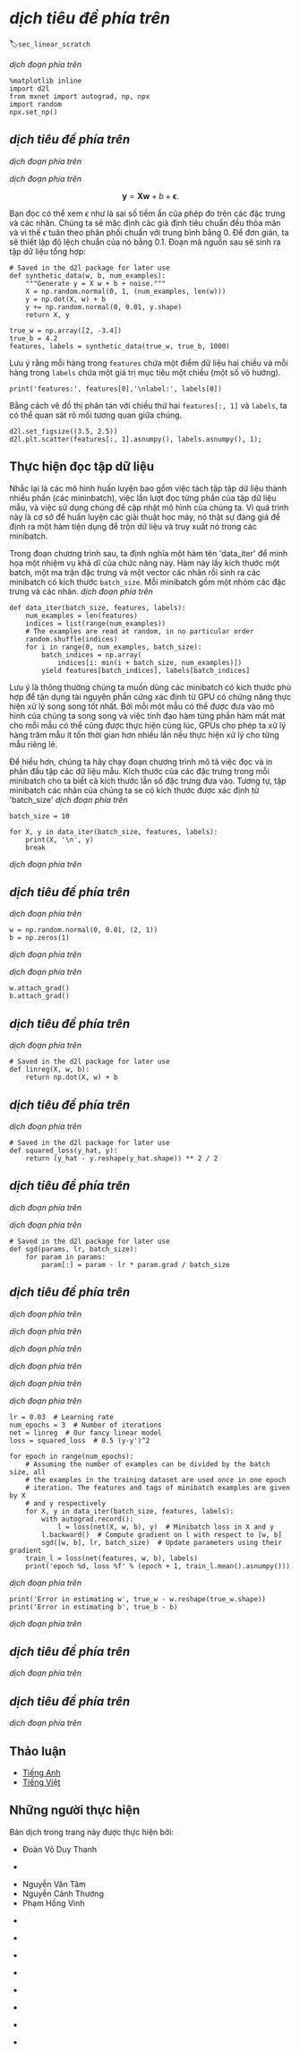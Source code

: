 <!-- ===================== Bắt đầu dịch Phần 1 ===================== -->
<!-- ========================================= REVISE PHẦN 1 - BẮT ĐẦU =================================== -->

<!--
# Linear Regression Implementation from Scratch
-->

# *dịch tiêu đề phía trên*
:label:`sec_linear_scratch`

<!--
Now that you understand the key ideas behind linear regression, we can begin to work through a hands-on implementation in code.
In this section, we will implement the entire method from scratch, including the data pipeline, the model, the loss function, and the gradient descent optimizer.
While modern deep learning frameworks can automate nearly all of this work, implementing things from scratch is the only to make sure that you really know what you are doing.
Moreover, when it comes time to customize models, defining our own layers, loss functions, etc., understanding how things work under the hood will prove handy.
In this section, we will rely only on `ndarray` and `autograd`.
Afterwards, we will introduce a more compact implementation, taking advantage of Gluon's bells and whistles.
To start off, we import the few required packages.
-->

*dịch đoạn phía trên*

```{.python .input  n=1}
%matplotlib inline
import d2l
from mxnet import autograd, np, npx
import random
npx.set_np()
```

<!--
## Generating the Dataset
-->

## *dịch tiêu đề phía trên*

<!--
To keep things simple, we will construct an artificial dataset according to a linear model with additive noise.
Out task will be to recover this model's parameters using the finite set of examples contained in our dataset.
We will keep the data low-dimensional so we can visualize it easily.
In the following code snippet, we generated a dataset containing $1000$ examples, each consisting of $2$ features sampled from a standard normal distribution.
Thus our synthetic dataset will be an object $\mathbf{X}\in \mathbb{R}^{1000 \times 2}$.
-->

*dịch đoạn phía trên*

<!--
The true parameters generating our data will be $\mathbf{w} = [2, -3.4]^\top$ and $b = 4.2$
and our synthetic labels will be assigned according to the following linear model with noise term $\epsilon$:
-->

*dịch đoạn phía trên*

$$\mathbf{y}= \mathbf{X} \mathbf{w} + b + \mathbf\epsilon.$$

<!-- ===================== Kết thúc dịch Phần 1 ===================== -->

<!-- ===================== Bắt đầu dịch Phần 2 ===================== -->

<!--
You could think of $\epsilon$ as capturing potential measurement errors on the features and labels.
We will assume that the standard assumptions hold and thus that $\epsilon$ obeys a normal distribution with mean of $0$.
To make our problem easy, we will set its standard deviation to $0.01$.
The following code generates our synthetic dataset:
-->

Bạn đọc có thể xem $\epsilon$ như là sai số tiềm ẩn của phép đo trên các đặc trưng và các nhãn.
Chúng ta sẽ mặc định các giả định tiêu chuẩn đều thỏa mãn và vì thế $\epsilon$ tuân theo phân phối chuẩn với trung bình bằng $0$.
Để đơn giản, ta sẽ thiết lập độ lệch chuẩn của nó bằng $0.1$.
Đoạn mã nguồn sau sẽ sinh ra tập dữ liệu tổng hợp:

```{.python .input  n=2}
# Saved in the d2l package for later use
def synthetic_data(w, b, num_examples):
    """Generate y = X w + b + noise."""
    X = np.random.normal(0, 1, (num_examples, len(w)))
    y = np.dot(X, w) + b
    y += np.random.normal(0, 0.01, y.shape)
    return X, y

true_w = np.array([2, -3.4])
true_b = 4.2
features, labels = synthetic_data(true_w, true_b, 1000)
```

<!--
Note that each row in `features` consists of a 2-dimensional data point and that each row in `labels` consists of a 1-dimensional target value (a scalar).
-->

Lưu ý rằng mỗi hàng trong `features` chứa một điểm dữ liệu hai chiều và mỗi hàng trong `labels` chứa một giá trị mục tiêu một chiều (một số vô hướng).

```{.python .input  n=3}
print('features:', features[0],'\nlabel:', labels[0])
```

<!--
By generating a scatter plot using the second `features[:, 1]` and `labels`, we can clearly observe the linear correlation between the two.
-->

Bằng cách vẽ đồ thị phân tán với chiều thứ hai `features[:, 1]` và `labels`, ta có thể quan sát rõ mối tương quan giữa chúng.

```{.python .input  n=18}
d2l.set_figsize((3.5, 2.5))
d2l.plt.scatter(features[:, 1].asnumpy(), labels.asnumpy(), 1);
```

<!-- ===================== Kết thúc dịch Phần 2 ===================== -->

<!-- ===================== Bắt đầu dịch Phần 3 ===================== -->

<!-- ========================================= REVISE PHẦN 1 - KẾT THÚC ===================================-->

<!-- ========================================= REVISE PHẦN 2 - BẮT ĐẦU ===================================-->

<!--
## Reading the Dataset
-->

## Thực hiện đọc tập dữ liệu

<!--
Recall that training models consists of making multiple passes over the dataset, grabbing one minibatch of examples at a time, and using them to update our model.
Since this process is so fundamental to training machine learning algorithms, its worth defining a utility function to shuffle the data and access it in minibatches.
-->

Nhắc lại là các mô hình huấn luyện bao gồm việc tách tập tập dữ liệu thành nhiều phần (các mininbatch), việc lần lượt đọc từng phần của tập dữ liệu mẫu, và việc sử dụng chúng để cập nhật mô hình của chúng ta. 
Vì quá trình này là cơ sở để huấn luyện các giải thuật học máy, nó thật sự đáng giá để định ra một hàm tiện dụng để trộn dữ liệu và truy xuất nó trong các minibatch.

<!--
In the following code, we define a `data_iter` function to demonstrate one possible implementation of this functionality.
The function takes a batch size, a design matrix, and a vector of labels, yielding minibatches of size `batch_size`.
Each minibatch consists of an tuple of features and labels.
-->

Trong đoạn chương trình sau, ta định nghĩa một hàm tên 'data_iter' để minh họa một nhiệm vụ khả dĩ của chức năng này.
Hàm này lấy kích thước một batch, một ma trận đặc trưng và một vector các nhãn rồi sinh ra các minibatch có kích thước `batch_size`.
Mỗi minibatch gồm một nhóm các đặc trưng và các nhãn.
*dịch đoạn phía trên*

```{.python .input  n=5}
def data_iter(batch_size, features, labels):
    num_examples = len(features)
    indices = list(range(num_examples))
    # The examples are read at random, in no particular order
    random.shuffle(indices)
    for i in range(0, num_examples, batch_size):
        batch_indices = np.array(
            indices[i: min(i + batch_size, num_examples)])
        yield features[batch_indices], labels[batch_indices]
```

<!--
In general, note that we want to use reasonably sized minibatches to take advantage of the GPU hardware,
which excels at parallelizing operations.
Because each example can be fed through our models in parallel and the gradient of the loss function for each example can also be taken in parallel,
GPUs allow us to process hundreds of examples in scarcely more time than it might take to process just a single example.
-->
Lưu ý là thông thường chúng ta muốn dùng các minibatch có kích thước phù hợp để tận dụng tài nguyên phần cứng xác định từ GPU có chứng năng thực hiện xử lý song song tốt nhất.
Bởi mỗi một mẫu có thể được đưa vào mô hình của chúng ta song song và việc tính đạo hàm từng phần hàm mất mát cho mỗi mẫu có thể cũng được thực hiện cùng lúc, GPUs cho phép ta xử lý hàng trăm mẫu ít tốn thời gian hơn nhiều lần nếu thực hiện xử lý cho từng mẫu riêng lẻ.

<!--
To build some intuition, let's read and print the first small batch of data examples.
The shape of the features in each minibatch tells us both the minibatch size and the number of input features.
Likewise, our minibatch of labels will have a shape given by `batch_size`.
-->

Để hiểu hơn, chúng ta hãy chạy đoạn chương trình mô tả việc đọc và in phần đầu tập các dữ liệu mẫu. 
Kích thước của các đặc trưng trong mỗi minibatch cho ta biết cả kích thước lẫn số đặc trưng đưa vào.
Tương tự, tập minibatch các nhãn của chúng ta se có kích thước được xác định từ 'batch_size'
*dịch đoạn phía trên*

```{.python .input  n=6}
batch_size = 10

for X, y in data_iter(batch_size, features, labels):
    print(X, '\n', y)
    break
```

<!-- ===================== Kết thúc dịch Phần 3 ===================== -->

<!-- ===================== Bắt đầu dịch Phần 4 ===================== -->

<!--
As we run the iterator, we obtain distinct minibatches successively until all the data has been exhausted (try this).
While the iterator implemented above is good for didactic purposes, it is inefficient in ways that might get us in trouble on real problems.
For example, it requires that we load all data in memory and that we perform lots of random memory access.
The built-in iterators implemented in Apache MXNet are considerably efficient and they can deal both with data stored on file and data fed via a data stream.
-->

*dịch đoạn phía trên*

<!-- ========================================= REVISE PHẦN 2 - KẾT THÚC ===================================-->

<!-- ========================================= REVISE PHẦN 3 - BẮT ĐẦU ===================================-->

<!--
## Initializing Model Parameters
-->

## *dịch tiêu đề phía trên*

<!--
Before we can begin optimizing our model's parameters by gradient descent, we need to have some parameters in the first place.
In the following code, we initialize weights by sampling random numbers from a normal distribution with mean 0 and a standard deviation of $0.01$, setting the bias $b$ to $0$.
-->

*dịch đoạn phía trên*

```{.python .input  n=7}
w = np.random.normal(0, 0.01, (2, 1))
b = np.zeros(1)
```

<!--
Now that we have initialized our parameters, our next task is to update them until they fit our data sufficiently well.
Each update requires taking the gradient (a multi-dimensional derivative) of our loss function with respect to the parameters.
Given this gradient, we can update each parameter in the direction that reduces the loss.
-->

*dịch đoạn phía trên*

<!-- ===================== Kết thúc dịch Phần 4 ===================== -->

<!-- ===================== Bắt đầu dịch Phần 5 ===================== -->

<!--
Since nobody wants to compute gradients explicitly (this is tedious and error prone), we use automatic differentiation to compute the gradient.
See :numref:`sec_autograd` for more details.
Recall from the autograd chapter that in order for `autograd` to know that it should store a gradient for our parameters,
we need to invoke the `attach_grad` function, allocating memory to store the gradients that we plan to take.
-->

*dịch đoạn phía trên*

```{.python .input  n=8}
w.attach_grad()
b.attach_grad()
```

<!--
## Defining the Model
-->

## *dịch tiêu đề phía trên*

<!--
Next, we must define our model, relating its inputs and parameters to its outputs.
Recall that to calculate the output of the linear model, we simply take the matrix-vector dot product of the examples $\mathbf{X}$ and the models weights $w$, and add the offset $b$ to each example.
Note that below `np.dot(X, w)` is a vector and `b` is a scalar.
Recall that when we add a vector and a scalar, the scalar is added to each component of the vector.
-->

*dịch đoạn phía trên*

```{.python .input  n=9}
# Saved in the d2l package for later use
def linreg(X, w, b):
    return np.dot(X, w) + b
```

<!-- ===================== Kết thúc dịch Phần 5 ===================== -->

<!-- ===================== Bắt đầu dịch Phần 6 ===================== -->

<!-- ========================================= REVISE PHẦN 3 - KẾT THÚC ===================================-->

<!-- ========================================= REVISE PHẦN 4 - BẮT ĐẦU ===================================-->

<!--
## Defining the Loss Function
-->

## *dịch tiêu đề phía trên*

<!--
Since updating our model requires taking the gradient of our loss function, we ought to define the loss function first.
Here we will use the squared loss function as described in the previous section.
In the implementation, we need to transform the true value `y` into the predicted value's shape `y_hat`.
The result returned by the following function will also be the same as the `y_hat` shape.
-->

*dịch đoạn phía trên*

```{.python .input  n=10}
# Saved in the d2l package for later use
def squared_loss(y_hat, y):
    return (y_hat - y.reshape(y_hat.shape)) ** 2 / 2
```

<!--
## Defining the Optimization Algorithm
-->

## *dịch tiêu đề phía trên*

<!--
As we discussed in the previous section, linear regression has a closed-form solution.
However, this is not a book about linear regression, it is a book about deep learning.
Since none of the other models that this book introduces
can be solved analytically, we will take this opportunity to introduce your first working example of stochastic gradient descent (SGD).
-->

*dịch đoạn phía trên*

<!-- ===================== Kết thúc dịch Phần 6 ===================== -->

<!-- ===================== Bắt đầu dịch Phần 7 ===================== -->

<!--
At each step, using one batch randomly drawn from our dataset, we will estimate the gradient of the loss with respect to our parameters.
Next, we will update our parameters (a small amount) in the direction that reduces the loss.
Recall from :numref:`sec_autograd` that after we call `backward` each parameter (`param`) will have its gradient stored in `param.grad`.
The following code applies the SGD update, given a set of parameters, a learning rate, and a batch size.
The size of the update step is determined by the learning rate `lr`.
Because our loss is calculated as a sum over the batch of examples, we normalize our step size by the batch size (`batch_size`), 
so that the magnitude of a typical step size does not depend heavily on our choice of the batch size.
-->

*dịch đoạn phía trên*

```{.python .input  n=11}
# Saved in the d2l package for later use
def sgd(params, lr, batch_size):
    for param in params:
        param[:] = param - lr * param.grad / batch_size
```

<!-- ========================================= REVISE PHẦN 4 - KẾT THÚC ===================================-->

<!-- ========================================= REVISE PHẦN 5 - BẮT ĐẦU ===================================-->

<!--
## Training
-->

## *dịch tiêu đề phía trên*

<!--
Now that we have all of the parts in place, we are ready to implement the main training loop.
It is crucial that you understand this code because you will see nearly identical training loops over and over again throughout your career in deep learning.
-->

*dịch đoạn phía trên*

<!--
In each iteration, we will grab minibatches of models, first passing them through our model to obtain a set of predictions.
After calculating the loss, we call the `backward` function to initiate the backwards pass through the network, 
storing the gradients with respect to each parameter in its corresponding `.grad` attribute.
Finally, we will call the optimization algorithm `sgd` to update the model parameters.
Since we previously set the batch size `batch_size` to $10$, the loss shape `l` for each minibatch is ($10$, $1$).
-->

*dịch đoạn phía trên*

<!-- ===================== Kết thúc dịch Phần 7 ===================== -->

<!-- ===================== Bắt đầu dịch Phần 8 ===================== -->

<!--
In summary, we will execute the following loop:
-->

*dịch đoạn phía trên*

<!--
* Initialize parameters $(\mathbf{w}, b)$
* Repeat until done
    * Compute gradient $\mathbf{g} \leftarrow \partial_{(\mathbf{w},b)} \frac{1}{\mathcal{B}} \sum_{i \in \mathcal{B}} l(\mathbf{x}^i, y^i, \mathbf{w}, b)$
    * Update parameters $(\mathbf{w}, b) \leftarrow (\mathbf{w}, b) - \eta \mathbf{g}$
-->

*dịch đoạn phía trên*

<!--
In the code below, `l` is a vector of the losses for each example in the minibatch.
Because `l` is not a scalar variable, running `l.backward()` adds together the elements in `l` to obtain the new variable and then calculates the gradient.
-->

*dịch đoạn phía trên*

<!--
In each epoch (a pass through the data), we will iterate through the entire dataset (using the `data_iter` function) 
once passing through every examples in the training dataset (assuming the number of examples is divisible by the batch size).
The number of epochs `num_epochs` and the learning rate `lr` are both hyper-parameters, which we set here to $3$ and $0.03$, respectively.
Unfortunately, setting hyper-parameters is tricky and requires some adjustment by trial and error.
We elide these details for now but revise them later in :numref:`chap_optimization`.
-->

*dịch đoạn phía trên*

```{.python .input  n=12}
lr = 0.03  # Learning rate
num_epochs = 3  # Number of iterations
net = linreg  # Our fancy linear model
loss = squared_loss  # 0.5 (y-y')^2

for epoch in range(num_epochs):
    # Assuming the number of examples can be divided by the batch size, all
    # the examples in the training dataset are used once in one epoch
    # iteration. The features and tags of minibatch examples are given by X
    # and y respectively
    for X, y in data_iter(batch_size, features, labels):
        with autograd.record():
            l = loss(net(X, w, b), y)  # Minibatch loss in X and y
        l.backward()  # Compute gradient on l with respect to [w, b]
        sgd([w, b], lr, batch_size)  # Update parameters using their gradient
    train_l = loss(net(features, w, b), labels)
    print('epoch %d, loss %f' % (epoch + 1, train_l.mean().asnumpy()))
```

<!-- ===================== Kết thúc dịch Phần 8 ===================== -->

<!-- ===================== Bắt đầu dịch Phần 9 ===================== -->

<!--
In this case, because we synthesized the data ourselves, we know precisely what the true parameters are.
Thus, we can evaluate our success in training by comparing the true parameters with those that we learned through our training loop.
Indeed they turn out to be very close to each other.
-->

*dịch đoạn phía trên*

```{.python .input  n=13}
print('Error in estimating w', true_w - w.reshape(true_w.shape))
print('Error in estimating b', true_b - b)
```

<!--
Note that we should not take it for granted that we are able to recover the parameters accurately.
This only happens for a special category problems: strongly convex optimization problems with "enough" data to ensure that the noisy samples allow us to recover the underlying dependency.
In most cases this is *not* the case.
In fact, the parameters of a deep network are rarely the same (or even close) between two different runs, 
unless all conditions are identical, including the order in which the data is traversed.
However, in machine learning, we are typically less concerned with recovering true underlying parameters, 
and more concerned with parameters that lead to accurate prediction.
Fortunately, even on difficult optimization problems, stochastic gradient descent can often find remarkably good solutions, 
owing partly to the fact that, for deep networks, there exist many configurations of the parameters that lead to accurate prediction.
-->

*dịch đoạn phía trên*

<!-- ===================== Kết thúc dịch Phần 9 ===================== -->

<!-- ===================== Bắt đầu dịch Phần 10 ===================== -->

<!-- ========================================= REVISE PHẦN 5 - KẾT THÚC ===================================-->

<!-- ========================================= REVISE PHẦN 6 - BẮT ĐẦU ===================================-->

<!--
## Summary
-->

## *dịch tiêu đề phía trên*

<!--
We saw how a deep network can be implemented and optimized from scratch, using just `ndarray` and `autograd`, without any need for defining layers, fancy optimizers, etc.
This only scratches the surface of what is possible.
In the following sections, we will describe additional models based on the concepts that we have just introduced and learn how to implement them more concisely.
-->

*dịch đoạn phía trên*

<!--
## Exercises
-->

## *dịch tiêu đề phía trên*

<!--
1. What would happen if we were to initialize the weights $\mathbf{w} = 0$. Would the algorithm still work?
2. Assume that you are [Georg Simon Ohm](https://en.wikipedia.org/wiki/Georg_Ohm) trying to come up with a model between voltage and current. Can you use `autograd` to learn the parameters of your model.
3. Can you use [Planck's Law](https://en.wikipedia.org/wiki/Planck%27s_law) to determine the temperature of an object using spectral energy density?
4. What are the problems you might encounter if you wanted to extend `autograd` to second derivatives? How would you fix them?
5.  Why is the `reshape` function needed in the `squared_loss` function?
6. Experiment using different learning rates to find out how fast the loss function value drops.
7. If the number of examples cannot be divided by the batch size, what happens to the `data_iter` function's behavior?
-->

*dịch đoạn phía trên*

<!-- ===================== Kết thúc dịch Phần 10 ===================== -->

<!-- ========================================= REVISE PHẦN 6 - KẾT THÚC ===================================-->

<!--
## [Discussions](https://discuss.mxnet.io/t/2332)
-->

## Thảo luận
* [Tiếng Anh](https://discuss.mxnet.io/t/2332)
* [Tiếng Việt](https://forum.machinelearningcoban.com/c/d2l)


## Những người thực hiện
Bản dịch trong trang này được thực hiện bởi:
<!--
Tác giả của mỗi Pull Request điền tên mình và tên những người review mà bạn thấy
hữu ích vào từng phần tương ứng. Mỗi dòng một tên, bắt đầu bằng dấu `*`.

Lưu ý:
* Nếu reviewer không cung cấp tên, bạn có thể dùng tên tài khoản GitHub của họ
với dấu `@` ở đầu. Ví dụ: @aivivn.

* Tên đầy đủ của các reviewer có thể được tìm thấy tại https://github.com/aivivn/d2l-vn/blob/master/docs/contributors_info.md.
-->

* Đoàn Võ Duy Thanh
<!-- Phần 1 -->
*

<!-- Phần 2 -->
* Nguyễn Văn Tâm
* Nguyễn Cảnh Thướng
* Phạm Hồng Vinh

<!-- Phần 3 -->
*

<!-- Phần 4 -->
*

<!-- Phần 5 -->
*

<!-- Phần 6 -->
*

<!-- Phần 7 -->
*

<!-- Phần 8 -->
*

<!-- Phần 9 -->
*

<!-- Phần 10 -->
*
